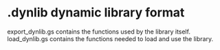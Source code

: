# .dynlib dynamic library format

export_dynlib.gs contains the functions used by the library itself.
load_dynlib.gs contains the functions needed to load and use the library.